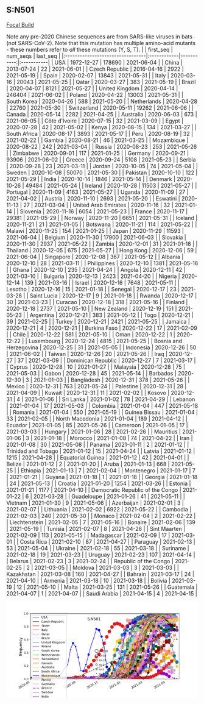 

## S:N501
[Focal Build](https://nextstrain.org/groups/neherlab/ncov/S.N501)

Note any pre-2020 Chinese sequences are from SARS-like viruses in bats (not SARS-CoV-2).
Note that this mutation has multiple amino-acid mutants - these numbers refer to _all_ these mutations (Y, S, T).
|                                  | first_seq   |   num_seqs | last_seq   |
|:---------------------------------|:------------|-----------:|:-----------|
| USA                              | 1972-12-27  |     178690 | 2021-06-04 |
| China                            | 2013-07-24  |         22 | 2021-06-01 |
| Czech Republic                   | 2016-04-16  |       2922 | 2021-05-19 |
| Spain                            | 2020-02-07  |      13843 | 2021-05-31 |
| Italy                            | 2020-03-16  |      20043 | 2021-05-25 |
| Qatar                            | 2020-03-27  |        383 | 2021-05-19 |
| Brazil                           | 2020-04-07  |       8121 | 2021-05-27 |
| United Kingdom                   | 2020-04-14  |     246404 | 2021-06-02 |
| Poland                           | 2020-04-22  |      13003 | 2021-05-31 |
| South Korea                      | 2020-04-26  |        588 | 2021-05-20 |
| Netherlands                      | 2020-04-28  |      22760 | 2021-05-30 |
| Switzerland                      | 2020-05-11  |      19262 | 2021-06-06 |
| Canada                           | 2020-05-14  |       2282 | 2021-04-25 |
| Australia                        | 2020-06-03  |        673 | 2021-06-05 |
| Côte d'Ivoire                    | 2020-07-15  |         32 | 2021-03-09 |
| Egypt                            | 2020-07-28  |         42 | 2021-05-02 |
| Kenya                            | 2020-08-15  |        134 | 2021-03-27 |
| South Africa                     | 2020-08-17  |       3893 | 2021-05-17 |
| Peru                             | 2020-08-19  |         32 | 2021-02-22 |
| Gambia                           | 2020-08-21  |         46 | 2021-03-25 |
| Mozambique                       | 2020-08-22  |        242 | 2021-03-04 |
| Russia                           | 2020-08-23  |        253 | 2021-05-26 |
| Zimbabwe                         | 2020-09-01  |        117 | 2021-01-25 |
| Germany                          | 2020-09-21  |      93906 | 2021-06-02 |
| Greece                           | 2020-09-24  |       5108 | 2021-05-23 |
| Serbia                           | 2020-09-28  |         23 | 2021-03-11 |
| Jordan                           | 2020-10-05  |         74 | 2021-05-04 |
| Sweden                           | 2020-10-08  |      50070 | 2021-05-30 |
| Pakistan                         | 2020-10-10  |        122 | 2021-05-29 |
| India                            | 2020-10-14  |       1846 | 2021-05-14 |
| Denmark                          | 2020-10-26  |      49484 | 2021-05-24 |
| Ireland                          | 2020-10-28  |      11503 | 2021-05-27 |
| Portugal                         | 2020-11-09  |       4163 | 2021-05-27 |
| Uganda                           | 2020-11-09  |         27 | 2021-04-02 |
| Austria                          | 2020-11-10  |       2693 | 2021-05-20 |
| Eswatini                         | 2020-11-13  |         27 | 2021-03-04 |
| United Arab Emirates             | 2020-11-16  |         32 | 2021-01-14 |
| Slovenia                         | 2020-11-16  |       6054 | 2021-05-23 |
| France                           | 2020-11-17  |      29381 | 2021-05-29 |
| Norway                           | 2020-11-20  |       6651 | 2021-05-31 |
| Iceland                          | 2020-11-21  |         21 | 2021-01-05 |
| Botswana                         | 2020-11-21  |        114 | 2021-05-22 |
| Malawi                           | 2020-11-25  |        154 | 2021-01-25 |
| Japan                            | 2020-11-29  |      11593 | 2021-06-04 |
| Belgium                          | 2020-11-30  |      17900 | 2021-06-03 |
| Slovakia                         | 2020-11-30  |       2937 | 2021-05-22 |
| Zambia                           | 2020-12-01  |         31 | 2021-01-18 |
| Thailand                         | 2020-12-05  |        675 | 2021-05-27 |
| Hong Kong                        | 2020-12-06  |         59 | 2021-06-04 |
| Singapore                        | 2020-12-08  |        367 | 2021-05-12 |
| Albania                          | 2020-12-10  |         28 | 2021-03-11 |
| Philippines                      | 2020-12-10  |       1381 | 2021-05-16 |
| Ghana                            | 2020-12-10  |        235 | 2021-04-24 |
| Angola                           | 2020-12-11  |         42 | 2021-03-10 |
| Bulgaria                         | 2020-12-13  |       2423 | 2021-04-20 |
| Nigeria                          | 2020-12-14  |        139 | 2021-03-16 |
| Israel                           | 2020-12-16  |       7648 | 2021-05-11 |
| Lesotho                          | 2020-12-16  |         15 | 2021-01-18 |
| Senegal                          | 2020-12-17  |         23 | 2021-03-28 |
| Saint Lucia                      | 2020-12-17  |          9 | 2021-01-18 |
| Rwanda                           | 2020-12-17  |         30 | 2021-03-23 |
| Curacao                          | 2020-12-18  |        318 | 2021-05-16 |
| Finland                          | 2020-12-18  |       2737 | 2021-05-10 |
| New Zealand                      | 2020-12-19  |        151 | 2021-05-23 |
| Argentina                        | 2020-12-21  |        383 | 2021-05-12 |
| Togo                             | 2020-12-21  |         39 | 2021-02-25 |
| Turkey                           | 2020-12-21  |       2421 | 2021-05-25 |
| Jamaica                          | 2020-12-21  |          4 | 2020-12-21 |
| Burkina Faso                     | 2020-12-22  |         17 | 2021-02-09 |
| Chile                            | 2020-12-22  |        581 | 2021-05-10 |
| Oman                             | 2020-12-22  |          1 | 2020-12-22 |
| Luxembourg                       | 2020-12-24  |       4815 | 2021-05-25 |
| Bosnia and Herzegovina           | 2020-12-25  |         31 | 2021-05-05 |
| Indonesia                        | 2020-12-26  |         50 | 2021-06-02 |
| Taiwan                           | 2020-12-26  |         20 | 2021-05-26 |
| Iraq                             | 2020-12-27  |         37 | 2021-03-09 |
| Dominican Republic               | 2020-12-27  |          7 | 2021-03-17 |
| Cyprus                           | 2020-12-28  |         10 | 2021-01-27 |
| Malaysia                         | 2020-12-28  |         75 | 2021-05-03 |
| Gabon                            | 2020-12-28  |         45 | 2021-05-14 |
| Barbados                         | 2020-12-30  |          3 | 2021-01-03 |
| Bangladesh                       | 2020-12-31  |        378 | 2021-05-26 |
| Mexico                           | 2020-12-31  |        763 | 2021-05-24 |
| Palestine                        | 2020-12-31  |         28 | 2021-04-09 |
| Kuwait                           | 2020-12-31  |         11 | 2021-02-02 |
| Kosovo                           | 2020-12-31  |          4 | 2021-01-06 |
| Sri Lanka                        | 2021-01-02  |         78 | 2021-04-29 |
| Lebanon                          | 2021-01-04  |         17 | 2021-05-03 |
| Colombia                         | 2021-01-04  |        447 | 2021-05-18 |
| Romania                          | 2021-01-04  |        550 | 2021-05-19 |
| Guinea Bissau                    | 2021-01-04  |         33 | 2021-02-05 |
| North Macedonia                  | 2021-01-04  |        189 | 2021-04-12 |
| Ecuador                          | 2021-01-05  |         85 | 2021-05-26 |
| Cameroon                         | 2021-01-05  |         17 | 2021-03-03 |
| Hungary                          | 2021-01-06  |         28 | 2021-02-26 |
| Mauritius                        | 2021-01-06  |          3 | 2021-01-18 |
| Morocco                          | 2021-01-08  |         74 | 2021-04-22 |
| Iran                             | 2021-01-08  |         30 | 2021-05-08 |
| Panama                           | 2021-01-11  |          2 | 2021-01-12 |
| Trinidad and Tobago              | 2021-01-12  |         15 | 2021-04-24 |
| Latvia                           | 2021-01-12  |       1215 | 2021-04-28 |
| Equatorial Guinea                | 2021-01-12  |         42 | 2021-04-01 |
| Belize                           | 2021-01-12  |          2 | 2021-01-20 |
| Aruba                            | 2021-01-13  |        668 | 2021-05-25 |
| Ethiopia                         | 2021-01-13  |          7 | 2021-02-04 |
| Montenegro                       | 2021-01-17  |          7 | 2021-01-21 |
| Guyana                           | 2021-01-18  |          1 | 2021-01-18 |
| Georgia                          | 2021-01-18  |         24 | 2021-05-13 |
| Croatia                          | 2021-01-20  |       1254 | 2021-03-26 |
| Estonia                          | 2021-01-21  |       1177 | 2021-04-10 |
| Democratic Republic of the Congo | 2021-01-22  |          6 | 2021-03-28 |
| Guadeloupe                       | 2021-01-26  |         41 | 2021-05-11 |
| Vietnam                          | 2021-01-30  |          9 | 2021-05-06 |
| Azerbaijan                       | 2021-02-01  |          3 | 2021-02-07 |
| Lithuania                        | 2021-02-02  |       6922 | 2021-05-22 |
| Cambodia                         | 2021-02-03  |        240 | 2021-05-30 |
| Monaco                           | 2021-02-04  |          2 | 2021-02-22 |
| Liechtenstein                    | 2021-02-05  |          7 | 2021-05-16 |
| Bonaire                          | 2021-02-06  |        139 | 2021-05-19 |
| Tunisia                          | 2021-02-07  |          8 | 2021-04-26 |
| Sint Maarten                     | 2021-02-09  |        113 | 2021-05-15 |
| Madagascar                       | 2021-02-09  |         17 | 2021-03-01 |
| Costa Rica                       | 2021-02-10  |         87 | 2021-04-27 |
| Paraguay                         | 2021-02-13  |         53 | 2021-05-04 |
| Ukraine                          | 2021-02-18  |         55 | 2021-03-18 |
| Suriname                         | 2021-02-18  |         19 | 2021-03-23 |
| Uruguay                          | 2021-02-23  |        107 | 2021-04-14 |
| Belarus                          | 2021-02-23  |          3 | 2021-02-24 |
| Republic of the Congo            | 2021-02-25  |          2 | 2021-03-05 |
| Moldova                          | 2021-03-03  |          3 | 2021-03-03 |
| Kazakhstan                       | 2021-03-08  |        160 | 2021-04-27 |
| Bahrain                          | 2021-03-17  |         24 | 2021-04-10 |
| Armenia                          | 2021-03-18  |         10 | 2021-03-18 |
| Bolivia                          | 2021-03-19  |         12 | 2021-05-10 |
| Malta                            | 2021-03-25  |        131 | 2021-05-26 |
| Guatemala                        | 2021-04-07  |          1 | 2021-04-07 |
| Saudi Arabia                     | 2021-04-15  |          4 | 2021-04-15 |

![Overall trends S.N501](/overall_trends_figures/overall_trends_S.N501.png)